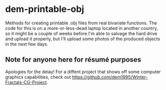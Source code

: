 # dem-printable-obj
Methods for creating printable .obj files from real bivariate functions. The code for this is on a more-or-less-dead laptop located in another country, so it might be a couple of weeks before I'm able to salvage the hard drive and upload it properly, but I'll upload some photos of the produced objects in the next few days.

## Note for anyone here for résumé purposes
Apologies for the delay! For a diffent project that shows off some computer graphics capabilities, check out <https://github.com/dem1995/Winter-Fractals-CG-Project>.
